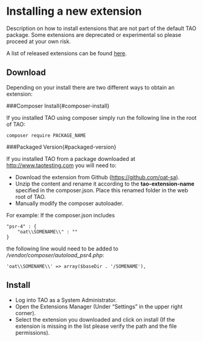 <!--
parent:
    title: Wiki
author:
    - 'Cyril Hazotte'
created_at: '2015-08-10 10:43:24'
updated_at: '2016-09-15 14:59:21'
tags:
    - Wiki
-->

Installing a new extension
==========================

Description on how to install extensions that are not part of the default TAO package. Some extensions are deprecated or experimental so please proceed at your own risk.

A list of released extensions can be found [here](https://packagist.org/packages/oat-sa/).

Download
--------

Depending on your install there are two different ways to obtain an extension:

###Composer Install{#composer-install}

If you installed TAO using composer simply run the following line in the root of TAO:

    composer require PACKAGE_NAME

###Packaged Version{#packaged-version}

If you installed TAO from a package downloaded at http://www.taotesting.com you will need to:

-   Download the extension from Github (https://github.com/oat-sa).
-   Unzip the content and rename it according to the **tao-extension-name** specified in the composer.json. Place this renamed folder in the web root of TAO.
-   Manually modify the composer autoloader.

For example: If the composer.json includes

    "psr-4" : {
        "oat\\SOMENAME\\" : ""
    }

the following line would need to be added to */vendor/composer/autoload\_psr4.php*:

    'oat\\SOMENAME\\' => array($baseDir . '/SOMENAME'),

Install
-------

-   Log into TAO as a System Administrator.
-   Open the Extensions Manager (Under “Settings” in the upper right corner).
-   Select the extension you downloaded and click on install (If the extension is missing in the list please verify the path and the file permissions).

